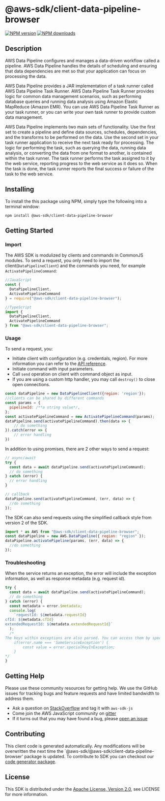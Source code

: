 # @aws-sdk/client-data-pipeline-browser

[![NPM version](https://img.shields.io/npm/v/@aws-sdk/client-data-pipeline-browser/preview.svg)](https://www.npmjs.com/package/@aws-sdk/client-data-pipeline-browser)
[![NPM downloads](https://img.shields.io/npm/dm/@aws-sdk/client-data-pipeline-browser.svg)](https://www.npmjs.com/package/@aws-sdk/client-data-pipeline-browser)

## Description

<p>AWS Data Pipeline configures and manages a data-driven workflow called a pipeline. AWS Data Pipeline handles the details of scheduling and ensuring that data dependencies are met so that your application can focus on processing the data.</p> <p>AWS Data Pipeline provides a JAR implementation of a task runner called AWS Data Pipeline Task Runner. AWS Data Pipeline Task Runner provides logic for common data management scenarios, such as performing database queries and running data analysis using Amazon Elastic MapReduce (Amazon EMR). You can use AWS Data Pipeline Task Runner as your task runner, or you can write your own task runner to provide custom data management.</p> <p>AWS Data Pipeline implements two main sets of functionality. Use the first set to create a pipeline and define data sources, schedules, dependencies, and the transforms to be performed on the data. Use the second set in your task runner application to receive the next task ready for processing. The logic for performing the task, such as querying the data, running data analysis, or converting the data from one format to another, is contained within the task runner. The task runner performs the task assigned to it by the web service, reporting progress to the web service as it does so. When the task is done, the task runner reports the final success or failure of the task to the web service.</p>

## Installing

To install the this package using NPM, simply type the following into a terminal window:

```
npm install @aws-sdk/client-data-pipeline-browser
```

## Getting Started

### Import

The AWS SDK is modulized by clients and commands in CommonJS modules. To send a request, you only need to import the client(`DataPipelineClient`) and the commands you need, for example `ActivatePipelineCommand`:

```javascript
//JavaScript
const {
  DataPipelineClient,
  ActivatePipelineCommand
} = require("@aws-sdk/client-data-pipeline-browser");
```

```javascript
//TypeScript
import {
  DataPipelineClient,
  ActivatePipelineCommand
} from "@aws-sdk/client-data-pipeline-browser";
```

### Usage

To send a request, you:

- Initiate client with configuration (e.g. credentials, region). For more information you can refer to the [API reference][].
- Initiate command with input parameters.
- Call `send` operation on client with command object as input.
- If you are using a custom http handler, you may call `destroy()` to close open connections.

```javascript
const dataPipeline = new DataPipelineClient({region: 'region'});
//clients can be shared by different commands
const params = {
  pipelineId: /**a string value*/,
};
const activatePipelineCommand = new ActivatePipelineCommand(params);
dataPipeline.send(activatePipelineCommand).then(data => {
    // do something
}).catch(error => {
    // error handling
})
```

In addition to using promises, there are 2 other ways to send a request:

```javascript
// async/await
try {
  const data = await dataPipeline.send(activatePipelineCommand);
  // do something
} catch (error) {
  // error handling
}
```

```javascript
// callback
dataPipeline.send(activatePipelineCommand, (err, data) => {
  //do something
});
```

The SDK can also send requests using the simplified callback style from version 2 of the SDK.

```javascript
import * as AWS from "@aws-sdk/client-data-pipeline-browser";
const dataPipeline = new AWS.DataPipeline({ region: "region" });
dataPipeline.activatePipeline(params, (err, data) => {
  //do something
});
```

### Troubleshooting

When the service returns an exception, the error will include the exception information, as well as response metadata (e.g. request id).

```javascript
try {
  const data = await dataPipeline.send(activatePipelineCommand);
  // do something
} catch (error) {
  const metadata = error.$metadata;
  console.log(
    `requestId: ${metadata.requestId}
cfId: ${metadata.cfId}
extendedRequestId: ${metadata.extendedRequestId}`
  );
  /*
The keys within exceptions are also parsed. You can access them by specifying exception names:
    if(error.name === 'SomeServiceException') {
        const value = error.specialKeyInException;
    }
*/
}
```

## Getting Help

Please use these community resources for getting help. We use the GitHub issues for tracking bugs and feature requests and have limited bandwidth to address them.

- Ask a question on [StackOverflow](https://stackoverflow.com/questions/tagged/aws-sdk-js) and tag it with `aws-sdk-js`
- Come join the AWS JavaScript community on [gitter](https://gitter.im/aws/aws-sdk-js-v3)
- If it turns out that you may have found a bug, please [open an issue](https://github.com/aws/aws-sdk-js-v3/issues)

## Contributing

This client code is generated automatically. Any modifications will be overwritten the next time the `@aws-sdk/@aws-sdk/client-data-pipeline-browser' package is updated. To contribute to SDK you can checkout our [code generator package][].

## License

This SDK is distributed under the
[Apache License, Version 2.0](http://www.apache.org/licenses/LICENSE-2.0),
see LICENSE for more information.

[code generator package]: https://github.com/aws/aws-sdk-js-v3/tree/master/packages/service-types-generator
[api reference]: https://docs.aws.amazon.com/AWSJavaScriptSDK/latest/
